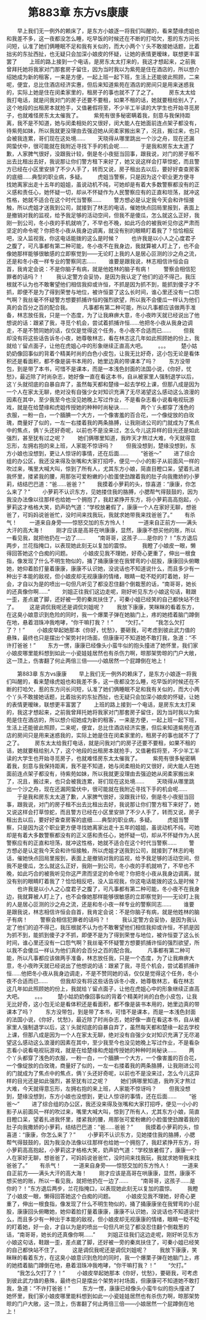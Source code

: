 # 　　第883章 东方vs康康
　　早上我们无一例外的赖床了，是东方小娘逐一将我们叫醒的，看来楚缘虎姐也和我差不多，这一夜都没怎么睡，吃早饭的时候还在不断的打哈欠，惹的东方问长问短，认准了她们俩睡眠不足和我有关似的，而大小两个丫头不敢接她话题，比着拙劣的东扯西扯，也无疑只会加深小娘皮的怀疑，让她的表情更暧昧，联想更丰富罢了
　　上班的路上接到一个电话，是房东太太打来的，我这才想起来，之前我曾拜托她将我家对门那套房子留住，因为当时我以为紫苑是住在酒店的，所以想介绍她成为新的租客，一来是方便，一起上班一起下班，生活上还能彼此照顾，二来呢，便宜，总比住酒店经济实惠，但后来知道紫苑在酒店的房间只是用来迷惑我的，实际上她是住在闵柔家里的，租房子的事也就不了了之了。
　　房东太太给我打电话，就是问我对门的房子还要不要租，如果不租的话，她就要租给别人了，这个地段的出租房本就抢手，又值暑假将至，不少半工半读的大学生也开始寻觅房子，也就难怪房东太太催我了。
　　紫苑有很多秘密瞒着我，刻意与我保持距离，我不是不知道，她与闵柔相处的又很好，闵大能人在她面前连点架子都没有，待紫苑如妹，所以我就更没理由去强迫她从闵柔家搬出来了，况且，搬过来，也只会被我连累，哥们现在这处境……
　　天晓得从哪里跳出一个沙之舟，现在还漏网蛰伏中，很可能就在我附近寻找下手的机会呢……
　　于是我和房东太太道了歉，人家脾气很好，没跟我计较，倒是冬小夜挺当回事，跟我说，对门的房子租不出去比租出去好，我说那让你们警方租下来好了，她又说这样会打草惊蛇，而且警方已经在小区里安排了不少人手了，转而又说，房子租出去以后，要好好查查房客的底细……典型的职业病，多疑。
　　虎姐当警察，只是因为这个职业更方便寻找她离家出走十五年的姐姐，虽说动机不纯，可她却是有着大多数警察都没有的正义感和责任心，她怀疑一切，却从不怀疑作为人民警察应有的正直和坦荡，就冲这性格，她就不适合在这个时代当警察……
　　警方想必是认定我今天会和许恒接触，所以虎姐才送我到公司，就接到了林志的电话，催她快点回局里报到，表面上是撤销对我的监视，给予我足够的活动空间，但我不是傻瓜，怎么就这么正好，我刚一到公司，冬小夜的手机就响了，不早也不晚，如此巧合的被我听见你这严肃而坚定的命令呢？你把冬小夜从我身边调离，就没有别的眼睛盯着我了？恰恰相反吧，没人监视我，你这电话能拨的这么是时候？
　　也许我是以小人之心度君子之腹了，可凡事都有第二种可能，冬小夜不在我身边，我就算被人盯上了，也不会像她那样能够很敏感的立即察觉到——无论盯上我的人是居心叵测的沙之舟之流，还是和冬小夜一样专业的警察同志……
　　谁要是跟我说，林志相信许恒会自首，我肯定会说：不是你脑子有病，就是他姓林的脑子有病！
　　警察会相信犯罪者的话吗？！
　　我认定警方会妥协，是因为我认定了他们的迫不得己，我压根就不认为也不敢奢望他们相信我抑或许恒，不抓是因为抓不到，能抓到傻子才不抓，即便不是为了得到荣誉与地位，被许恒耍了这么长时间，谁心里还没有一口怨气啊？我丝毫不怀疑警方想要抓捕许恒的强烈欲望，所以我不会傻瓜一样认为他们真的会百分之百的配合我。
　　凡事都有第二种可能，所以凡事都应该做两手准备，林志放任我，只是一个态度，为了让我麻痹大意，冬小夜昨天就已经说出了他想说的话：跟紧了我，寻觅个机会，尝试着抓捕许恒……他把冬小夜从我身边调走，不是不赞同她的话，仅仅是觉得这个任务，冬小夜不合适而已……
　　但我却没有将这些话告诉冬小夜，她尊敬林志，看在林志这几年如此照顾她的份上，我就给丫留点面子，让他在虎姐心中的形象继续正直高大吧。
　　。。。
　　楚小姑奶奶像回事似的背着个精美时尚的白色小皮包，让我无比好奇，这小包无论是看体积还是看面积，都不像是装书本用的，她里边真的带课本了吗？
　　东方没带包，到是带了本书，可惜不是课本，而是一本浅色封面的法国小说，《你好，忧愁》，最近除了时尚杂志，她好像一直在看这本书，自从被家里人强制退学以后，这丫头就彻底的自暴自弃了，虽然每天都和楚缘一起去学校上课，但那八成是因为一个人在家太无聊，绝对没有自强少女对知识充满了无尽渴望这么感动这么浪漫的因素在其中，至少我至今也没见她晚上写过作业，不是看杂志看小说看电视玩游戏，就是在给楚缘和虎姐传授她的种种时尚秘诀……
　　两个丫头都穿了浅色的衣服，一粉一白，一个腼腆一个大方，一个像害羞的百合花，一个像绽放的白玫瑰，商量好了似的，一左一右搂着我的两条胳膊，让我刚进公司的门就成为了焦点中的焦点，俩丫头还好奇呢，以前也不是没来过，怎么今儿这异样的目光还是如此强烈，甚至犹有过之呢？
　　她们俩哪里知道，我昨天才熬过大难，今天就得意忘形，左拥右抱的来上班，人家能不惊讶吗？
　　但我没想到，楚缘没想到，东方小娘也没想到，更让人惊讶的事情，还在后面……
　　“爸爸～”
　　进了综合组的办公区，我还没来得及张嘴和大家打招呼，便见一小小的影子从前面风一样的吹过来，嘴里大喊大叫，惊到了所有人，尤其东方小娘，简直目瞪口呆，望着扎进我怀里，搂紧我的腰，用那张可爱粉嫩的小脸蛋使劲蹭着我的肚子向我撒娇的小萝莉，结结巴巴道：“爸……爸爸？”
　　我摸着小萝莉的头，惊喜道：“康康，你怎么来了？”
　　小萝莉不认识东方，见她搂住我的胳膊，小腮帮气得鼓鼓的，因为我没办法像以往那样也给她一个拥抱了，我赶紧挣开东方，将小萝莉高高抱起，小萝莉这才格格大笑，奶声奶气道：“学校放暑假了，康康一个人在家好无聊，想爸爸了，可妈妈说爸爸忙，没时间来找我玩，我就求她带我来找爸爸了。”
　　有杀气！
　　一道来自身旁——惊怒交加的东方怜人！
　　一道来自正前方——满头大汗的高大海！
　　刚才应该是高哥在哄康康，显然，康康不想买他的账，所以一看见我，就把他扔在一边了……
　　“南哥哥，这孩子……是你的？！”东方退后两步，兰花指掩口，以表现她此刻无以复加的震惊。
　　我瞪了小娘皮一眼，懒得回答她这个白痴的问题。
　　小娘皮见我不理她，好奇心更重了，伸出一根食指，像发现了什么不明生物似的，捅了捅康康坐在我臂弯的小屁股，康康回头俯瞰她，她仰着脸打量着康康，康康不认识她，没说话也不知道说什么，而且多少有一种出于本能的敌视，但小娘皮却无视康康的情绪，眼睛一眨不眨的盯着她，好一会，才自以为是的喷出一句但凡听见了都没忍住翻个倒栽葱的话，“南哥哥，她长的还真像你啊……”
　　刘姐正往我们这边走呢，刚好听见东方小娘这句话，鞋跟一歪，差点崴了脚，还好被一旁的秦岚扶住了，可秦小姐已经笑的自己都快站不住了。
　　这是调侃我呢还是调侃刘姐呢？
　　我放下康康，笑眯眯的看着东方，在这臭小娘意识到危险的同时，我一个爆栗子弹在她脑门上，疼的她捂着脑门蹲倒在地，悬着泪珠冲我咆哮，“你干嘛打我？！”
　　“欠打。”
　　“我怎么欠打了？！”
　　小娘皮举起她那本《你好，忧愁》，要砸我，可考虑到彼此武力值的悬殊，最终也只是摆出个架势衬衬场面，但康康可不知道她不敢打我，急道：“不许打爸爸！”
　　东方一愣，康康已经像头小蛮牛似的抱头撞进了她怀里，我们家小娘皮哪里能料想到如此一小瓷娃娃居然也有杀伤力啊，晾那架势晾的门户大敞，这一顶上，伤害翻了何止两倍三倍——小娘居然一个屁蹲倒在地上！

　　第883章 东方vs康康
　　早上我们无一例外的赖床了，是东方小娘逐一将我们叫醒的，看来楚缘虎姐也和我差不多，这一夜都没怎么睡，吃早饭的时候还在不断的打哈欠，惹的东方问长问短，认准了她们俩睡眠不足和我有关似的，而大小两个丫头不敢接她话题，比着拙劣的东扯西扯，也无疑只会加深小娘皮的怀疑，让她的表情更暧昧，联想更丰富罢了
　　上班的路上接到一个电话，是房东太太打来的，我这才想起来，之前我曾拜托她将我家对门那套房子留住，因为当时我以为紫苑是住在酒店的，所以想介绍她成为新的租客，一来是方便，一起上班一起下班，生活上还能彼此照顾，二来呢，便宜，总比住酒店经济实惠，但后来知道紫苑在酒店的房间只是用来迷惑我的，实际上她是住在闵柔家里的，租房子的事也就不了了之了。
　　房东太太给我打电话，就是问我对门的房子还要不要租，如果不租的话，她就要租给别人了，这个地段的出租房本就抢手，又值暑假将至，不少半工半读的大学生也开始寻觅房子，也就难怪房东太太催我了。
　　紫苑有很多秘密瞒着我，刻意与我保持距离，我不是不知道，她与闵柔相处的又很好，闵大能人在她面前连点架子都没有，待紫苑如妹，所以我就更没理由去强迫她从闵柔家搬出来了，况且，搬过来，也只会被我连累，哥们现在这处境……
　　天晓得从哪里跳出一个沙之舟，现在还漏网蛰伏中，很可能就在我附近寻找下手的机会呢……
　　于是我和房东太太道了歉，人家脾气很好，没跟我计较，倒是冬小夜挺当回事，跟我说，对门的房子租不出去比租出去好，我说那让你们警方租下来好了，她又说这样会打草惊蛇，而且警方已经在小区里安排了不少人手了，转而又说，房子租出去以后，要好好查查房客的底细……典型的职业病，多疑。
　　虎姐当警察，只是因为这个职业更方便寻找她离家出走十五年的姐姐，虽说动机不纯，可她却是有着大多数警察都没有的正义感和责任心，她怀疑一切，却从不怀疑作为人民警察应有的正直和坦荡，就冲这性格，她就不适合在这个时代当警察……
　　警方想必是认定我今天会和许恒接触，所以虎姐才送我到公司，就接到了林志的电话，催她快点回局里报到，表面上是撤销对我的监视，给予我足够的活动空间，但我不是傻瓜，怎么就这么正好，我刚一到公司，冬小夜的手机就响了，不早也不晚，如此巧合的被我听见你这严肃而坚定的命令呢？你把冬小夜从我身边调离，就没有别的眼睛盯着我了？恰恰相反吧，没人监视我，你这电话能拨的这么是时候？
　　也许我是以小人之心度君子之腹了，可凡事都有第二种可能，冬小夜不在我身边，我就算被人盯上了，也不会像她那样能够很敏感的立即察觉到——无论盯上我的人是居心叵测的沙之舟之流，还是和冬小夜一样专业的警察同志……
　　谁要是跟我说，林志相信许恒会自首，我肯定会说：不是你脑子有病，就是他姓林的脑子有病！
　　警察会相信犯罪者的话吗？！
　　我认定警方会妥协，是因为我认定了他们的迫不得己，我压根就不认为也不敢奢望他们相信我抑或许恒，不抓是因为抓不到，能抓到傻子才不抓，即便不是为了得到荣誉与地位，被许恒耍了这么长时间，谁心里还没有一口怨气啊？我丝毫不怀疑警方想要抓捕许恒的强烈欲望，所以我不会傻瓜一样认为他们真的会百分之百的配合我。
　　凡事都有第二种可能，所以凡事都应该做两手准备，林志放任我，只是一个态度，为了让我麻痹大意，冬小夜昨天就已经说出了他想说的话：跟紧了我，寻觅个机会，尝试着抓捕许恒……他把冬小夜从我身边调走，不是不赞同她的话，仅仅是觉得这个任务，冬小夜不合适而已……
　　但我却没有将这些话告诉冬小夜，她尊敬林志，看在林志这几年如此照顾她的份上，我就给丫留点面子，让他在虎姐心中的形象继续正直高大吧。
　　。。。
　　楚小姑奶奶像回事似的背着个精美时尚的白色小皮包，让我无比好奇，这小包无论是看体积还是看面积，都不像是装书本用的，她里边真的带课本了吗？
　　东方没带包，到是带了本书，可惜不是课本，而是一本浅色封面的法国小说，《你好，忧愁》，最近除了时尚杂志，她好像一直在看这本书，自从被家里人强制退学以后，这丫头就彻底的自暴自弃了，虽然每天都和楚缘一起去学校上课，但那八成是因为一个人在家太无聊，绝对没有自强少女对知识充满了无尽渴望这么感动这么浪漫的因素在其中，至少我至今也没见她晚上写过作业，不是看杂志看小说看电视玩游戏，就是在给楚缘和虎姐传授她的种种时尚秘诀……
　　两个丫头都穿了浅色的衣服，一粉一白，一个腼腆一个大方，一个像害羞的百合花，一个像绽放的白玫瑰，商量好了似的，一左一右搂着我的两条胳膊，让我刚进公司的门就成为了焦点中的焦点，俩丫头还好奇呢，以前也不是没来过，怎么今儿这异样的目光还是如此强烈，甚至犹有过之呢？
　　她们俩哪里知道，我昨天才熬过大难，今天就得意忘形，左拥右抱的来上班，人家能不惊讶吗？
　　但我没想到，楚缘没想到，东方小娘也没想到，更让人惊讶的事情，还在后面……
　　“爸爸～”
　　进了综合组的办公区，我还没来得及张嘴和大家打招呼，便见一小小的影子从前面风一样的吹过来，嘴里大喊大叫，惊到了所有人，尤其东方小娘，简直目瞪口呆，望着扎进我怀里，搂紧我的腰，用那张可爱粉嫩的小脸蛋使劲蹭着我的肚子向我撒娇的小萝莉，结结巴巴道：“爸……爸爸？”
　　我摸着小萝莉的头，惊喜道：“康康，你怎么来了？”
　　小萝莉不认识东方，见她搂住我的胳膊，小腮帮气得鼓鼓的，因为我没办法像以往那样也给她一个拥抱了，我赶紧挣开东方，将小萝莉高高抱起，小萝莉这才格格大笑，奶声奶气道：“学校放暑假了，康康一个人在家好无聊，想爸爸了，可妈妈说爸爸忙，没时间来找我玩，我就求她带我来找爸爸了。”
　　有杀气！
　　一道来自身旁——惊怒交加的东方怜人！
　　一道来自正前方——满头大汗的高大海！
　　刚才应该是高哥在哄康康，显然，康康不想买他的账，所以一看见我，就把他扔在一边了……
　　“南哥哥，这孩子……是你的？！”东方退后两步，兰花指掩口，以表现她此刻无以复加的震惊。
　　我瞪了小娘皮一眼，懒得回答她这个白痴的问题。
　　小娘皮见我不理她，好奇心更重了，伸出一根食指，像发现了什么不明生物似的，捅了捅康康坐在我臂弯的小屁股，康康回头俯瞰她，她仰着脸打量着康康，康康不认识她，没说话也不知道说什么，而且多少有一种出于本能的敌视，但小娘皮却无视康康的情绪，眼睛一眨不眨的盯着她，好一会，才自以为是的喷出一句但凡听见了都没忍住翻个倒栽葱的话，“南哥哥，她长的还真像你啊……”
　　刘姐正往我们这边走呢，刚好听见东方小娘这句话，鞋跟一歪，差点崴了脚，还好被一旁的秦岚扶住了，可秦小姐已经笑的自己都快站不住了。
　　这是调侃我呢还是调侃刘姐呢？
　　我放下康康，笑眯眯的看着东方，在这臭小娘意识到危险的同时，我一个爆栗子弹在她脑门上，疼的她捂着脑门蹲倒在地，悬着泪珠冲我咆哮，“你干嘛打我？！”
　　“欠打。”
　　“我怎么欠打了？！”
　　小娘皮举起她那本《你好，忧愁》，要砸我，可考虑到彼此武力值的悬殊，最终也只是摆出个架势衬衬场面，但康康可不知道她不敢打我，急道：“不许打爸爸！”
　　东方一愣，康康已经像头小蛮牛似的抱头撞进了她怀里，我们家小娘皮哪里能料想到如此一小瓷娃娃居然也有杀伤力啊，晾那架势晾的门户大敞，这一顶上，伤害翻了何止两倍三倍——小娘居然一个屁蹲倒在地上！
